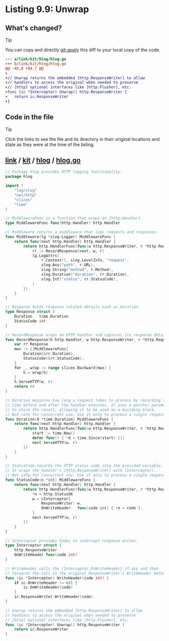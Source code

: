 # Listing 9.9: Unwrap

## What's changed?

> [!TIP]
> You can copy and directly [git-apply](https://tldr.inbrowser.app/pages/common/git-apply) this diff to your local copy of the code.

```diff
--- a/link/kit/hlog/hlog.go
+++ b/link/kit/hlog/hlog.go
@@ -93,0 +94,7 @@
+
+// Unwrap returns the embedded [http.ResponseWriter] to allow
+// handlers to access the original when needed to preserve
+// [http] optional interfaces like [http.Flusher], etc.
+func (ic *Interceptor) Unwrap() http.ResponseWriter {
+	return ic.ResponseWriter
+}

```
## Code in the file

> [!TIP]
> Click the links to see the file and its directory in their original locations and state as they were at the time of the listing.

## [link](https://github.com/inancgumus/gobyexample/blob/5f4cac0375954a1ced6445530bc46ccb77e493d0/link) / [kit](https://github.com/inancgumus/gobyexample/blob/5f4cac0375954a1ced6445530bc46ccb77e493d0/link/kit) / [hlog](https://github.com/inancgumus/gobyexample/blob/5f4cac0375954a1ced6445530bc46ccb77e493d0/link/kit/hlog) / [hlog.go](https://github.com/inancgumus/gobyexample/blob/5f4cac0375954a1ced6445530bc46ccb77e493d0/link/kit/hlog/hlog.go)

```go
// Package hlog provides HTTP logging functionality.
package hlog

import (
	"log/slog"
	"net/http"
	"slices"
	"time"
)

// MiddlewareFunc is a function that wraps an [http.Handler].
type MiddlewareFunc func(http.Handler) http.Handler

// Middleware returns a middleware that logs requests and responses.
func Middleware(lg *slog.Logger) MiddlewareFunc {
	return func(next http.Handler) http.Handler {
		return http.HandlerFunc(func(w http.ResponseWriter, r *http.Request) {
			rr := RecordResponse(next, w, r)
			lg.LogAttrs(
				r.Context(), slog.LevelInfo, "request",
				slog.Any("path", r.URL),
				slog.String("method", r.Method),
				slog.Duration("duration", rr.Duration),
				slog.Int("status", rr.StatusCode),
			)
		})
	}
}

// Response holds response related details such as duration.
type Response struct {
	Duration   time.Duration
	StatusCode int
}

// RecordResponse wraps an HTTP handler and captures its response details.
func RecordResponse(h http.Handler, w http.ResponseWriter, r *http.Request) Response {
	var rr Response
	mws := []MiddlewareFunc{
		Duration(&rr.Duration),
		StatusCode(&rr.StatusCode),
	}
	for _, wrap := range slices.Backward(mws) {
		h = wrap(h)
	}
	h.ServeHTTP(w, r)
	return rr
}

// Duration measures how long a request takes to process by recording the
// time before and after the handler executes. It uses a pointer parameter
// to store the result, allowing it to be used as a building block.
// Not safe for concurrent use. Use it only to process a single request.
func Duration(d *time.Duration) MiddlewareFunc {
	return func(next http.Handler) http.Handler {
		return http.HandlerFunc(func(w http.ResponseWriter, r *http.Request) {
			start := time.Now()
			defer func() { *d = time.Since(start) }()
			next.ServeHTTP(w, r)
		})
	}
}

// StatusCode records the HTTP status code into the provided variable.
// It wraps the handler's [http.ResponseWriter] with [Interceptor].
// Not safe for concurrent use. Use it only to process a single request.
func StatusCode(n *int) MiddlewareFunc {
	return func(next http.Handler) http.Handler {
		return http.HandlerFunc(func(w http.ResponseWriter, r *http.Request) {
			*n = http.StatusOK
			w = &Interceptor{
				ResponseWriter: w,
				OnWriteHeader:  func(code int) { *n = code },
			}
			next.ServeHTTP(w, r)
		})
	}
}

// Interceptor provides hooks to intercept response writes.
type Interceptor struct {
	http.ResponseWriter
	OnWriteHeader func(code int)
}

// WriteHeader calls the [Interceptor.OnWriteHeader] if any and then
// forwards the call to the original ResponseWriter's WriteHeader method.
func (ic *Interceptor) WriteHeader(code int) {
	if ic.OnWriteHeader != nil {
		ic.OnWriteHeader(code)
	}
	ic.ResponseWriter.WriteHeader(code)
}

// Unwrap returns the embedded [http.ResponseWriter] to allow
// handlers to access the original when needed to preserve
// [http] optional interfaces like [http.Flusher], etc.
func (ic *Interceptor) Unwrap() http.ResponseWriter {
	return ic.ResponseWriter
}
```

